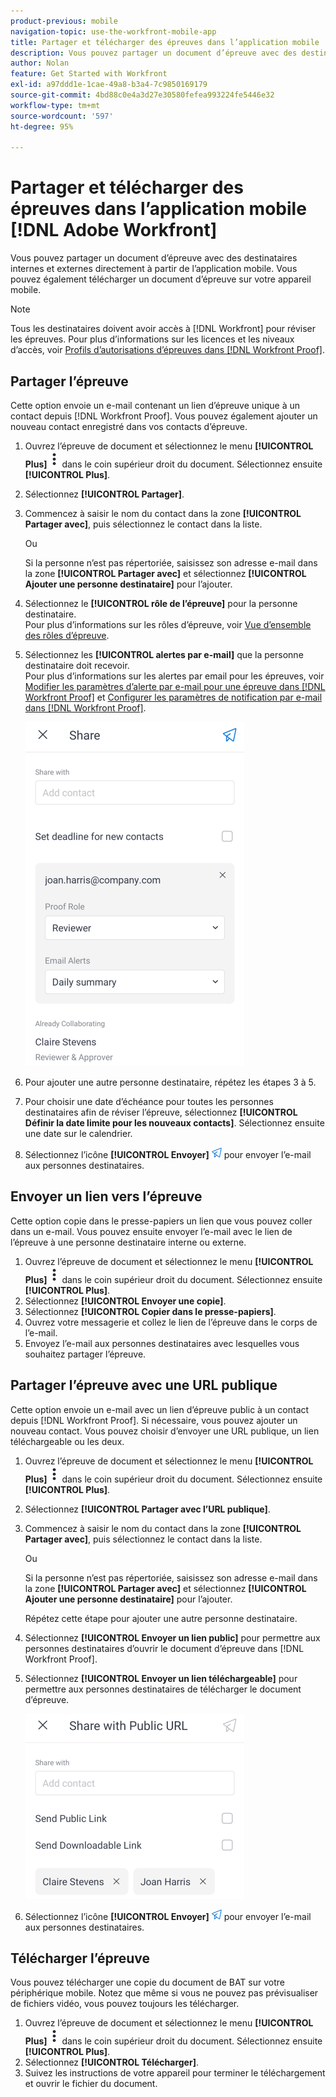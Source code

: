 ```yaml
---
product-previous: mobile
navigation-topic: use-the-workfront-mobile-app
title: Partager et télécharger des épreuves dans l’application mobile  [!DNL Adobe Workfront]
description: Vous pouvez partager un document d’épreuve avec des destinataires internes et externes directement à partir de l’application mobile. Vous pouvez également télécharger un document d’épreuve sur votre appareil mobile.
author: Nolan
feature: Get Started with Workfront
exl-id: a97ddd1e-1cae-49a8-b3a4-7c9850169179
source-git-commit: 4bd88c0e4a3d27e30580fefea993224fe5446e32
workflow-type: tm+mt
source-wordcount: '597'
ht-degree: 95%

---
```


# Partager et télécharger des épreuves dans l’application mobile [!DNL Adobe Workfront]

Vous pouvez partager un document d’épreuve avec des destinataires internes et externes directement à partir de l’application mobile. Vous pouvez également télécharger un document d’épreuve sur votre appareil mobile.

>[!NOTE]
>
>Tous les destinataires doivent avoir accès à [!DNL Workfront] pour réviser les épreuves. Pour plus d’informations sur les licences et les niveaux d’accès, voir [Profils d’autorisations d’épreuves dans  [!DNL Workfront Proof]](../../../workfront-proof/wp-acct-admin/account-settings/proof-perm-profiles-in-wp.md).

## Partager l’épreuve

Cette option envoie un e-mail contenant un lien d’épreuve unique à un contact depuis [!DNL Workfront Proof]. Vous pouvez également ajouter un nouveau contact enregistré dans vos contacts d’épreuve.

1. Ouvrez l’épreuve de document et sélectionnez le menu **[!UICONTROL Plus]** ![Menu Plus](assets/mobile-verticalmoremenu-20x33.png) dans le coin supérieur droit du document. Sélectionnez ensuite **[!UICONTROL Plus]**.
1. Sélectionnez **[!UICONTROL Partager]**.
1. Commencez à saisir le nom du contact dans la zone **[!UICONTROL Partager avec]**, puis sélectionnez le contact dans la liste.

   Ou

   Si la personne n’est pas répertoriée, saisissez son adresse e-mail dans la zone **[!UICONTROL Partager avec]** et sélectionnez **[!UICONTROL Ajouter une personne destinataire]** pour l’ajouter.

1. Sélectionnez le **[!UICONTROL rôle de l’épreuve]** pour la personne destinataire.\
   Pour plus d’informations sur les rôles d’épreuve, voir [Vue d’ensemble des rôles d’épreuve](../../../review-and-approve-work/proofing/proofing-overview/proof-roles.md).
1. Sélectionnez les **[!UICONTROL alertes par e-mail]** que la personne destinataire doit recevoir.\
   Pour plus d’informations sur les alertes par email pour les épreuves, voir [Modifier les paramètres d’alerte par e-mail pour une épreuve dans  [!DNL Workfront Proof]](../../../workfront-proof/wp-emailsntfctns/email-alerts/change-email-alert-settings-wp.md) et [Configurer les paramètres de notification par e-mail dans  [!DNL Workfront Proof]](../../../workfront-proof/wp-emailsntfctns/email-alerts/config-email-notification-settings-wp.md).

   ![Écran Partager](assets/mobile-shareproof-350x551.png)

1. Pour ajouter une autre personne destinataire, répétez les étapes 3 à 5.
1. Pour choisir une date d’échéance pour toutes les personnes destinataires afin de réviser l’épreuve, sélectionnez **[!UICONTROL Définir la date limite pour les nouveaux contacts]**. Sélectionnez ensuite une date sur le calendrier.
1. Sélectionnez l’icône **[!UICONTROL Envoyer]** ![Icône Envoyer](assets/mobile-send-icon-25x26.png) pour envoyer l’e-mail aux personnes destinataires.

## Envoyer un lien vers l’épreuve

Cette option copie dans le presse-papiers un lien que vous pouvez coller dans un e-mail. Vous pouvez ensuite envoyer l’e-mail avec le lien de l’épreuve à une personne destinataire interne ou externe.

1. Ouvrez l’épreuve de document et sélectionnez le menu **[!UICONTROL Plus]** ![Menu Plus](assets/mobile-verticalmoremenu-20x33.png) dans le coin supérieur droit du document. Sélectionnez ensuite **[!UICONTROL Plus]**.
1. Sélectionnez **[!UICONTROL Envoyer une copie]**.
1. Sélectionnez **[!UICONTROL Copier dans le presse-papiers]**.
1. Ouvrez votre messagerie et collez le lien de l’épreuve dans le corps de l’e-mail.
1. Envoyez l’e-mail aux personnes destinataires avec lesquelles vous souhaitez partager l’épreuve.

## Partager l’épreuve avec une URL publique

Cette option envoie un e-mail avec un lien d’épreuve public à un contact depuis [!DNL Workfront Proof]. Si nécessaire, vous pouvez ajouter un nouveau contact. Vous pouvez choisir d’envoyer une URL publique, un lien téléchargeable ou les deux.

1. Ouvrez l’épreuve de document et sélectionnez le menu **[!UICONTROL Plus]** ![Menu Plus](assets/mobile-verticalmoremenu-20x33.png) dans le coin supérieur droit du document. Sélectionnez ensuite **[!UICONTROL Plus]**.
1. Sélectionnez **[!UICONTROL Partager avec l’URL publique]**.
1. Commencez à saisir le nom du contact dans la zone **[!UICONTROL Partager avec]**, puis sélectionnez le contact dans la liste.

   Ou

   Si la personne n’est pas répertoriée, saisissez son adresse e-mail dans la zone **[!UICONTROL Partager avec]** et sélectionnez **[!UICONTROL Ajouter une personne destinataire]** pour l’ajouter.

   Répétez cette étape pour ajouter une autre personne destinataire.

1. Sélectionnez **[!UICONTROL Envoyer un lien public]** pour permettre aux personnes destinataires d’ouvrir le document d’épreuve dans [!DNL Workfront Proof].
1. Sélectionnez **[!UICONTROL Envoyer un lien téléchargeable]** pour permettre aux personnes destinataires de télécharger le document d’épreuve.

   ![[!UICONTROL Écran Partager avec l’URL publique]](assets/mobile-sharepublicurl-proof-350x296.png)

1. Sélectionnez l’icône **[!UICONTROL Envoyer]** ![Icône Envoyer](assets/mobile-send-icon-25x26.png) pour envoyer l’e-mail aux personnes destinataires.

## Télécharger l’épreuve

Vous pouvez télécharger une copie du document de BAT sur votre périphérique mobile. Notez que même si vous ne pouvez pas prévisualiser de fichiers vidéo, vous pouvez toujours les télécharger.

1. Ouvrez l’épreuve de document et sélectionnez le menu **[!UICONTROL Plus]** ![Menu Plus](assets/mobile-verticalmoremenu-20x33.png) dans le coin supérieur droit du document. Sélectionnez ensuite **[!UICONTROL Plus]**.
1. Sélectionnez **[!UICONTROL Télécharger]**.
1. Suivez les instructions de votre appareil pour terminer le téléchargement et ouvrir le fichier du document.
